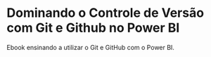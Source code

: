 # Dominando o Controle de Versão com Git e Github no Power BI
Ebook ensinando a utilizar o Git e GitHub com o Power BI.
